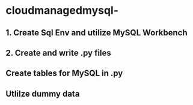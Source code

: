 # cloudmanagedmysql-

## 1. Create Sql Env and utilize MySQL Workbench
## 2. Create and write .py files
## Create tables for MySQL in .py
## Utlilze dummy data
